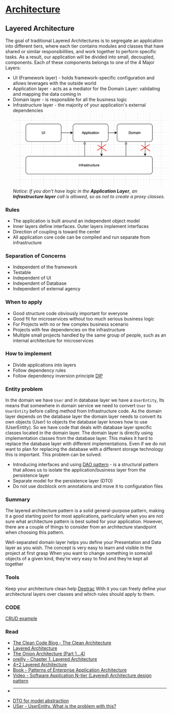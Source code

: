# [Architecture](README.md)

## Layered Architecture
The goal of traditional Layered Architectures is to segregate an application into different tiers, where each tier contains modules and classes that have shared or similar responsibilities, and work together to perform specific tasks.
As a result, our application will be divided into small, decoupled, components. Each of these components belongs to one of the 4 Major Layers:
* UI (Framework layer) - holds framework-specific configuration and allows leverages with the outside world
* Application layer - acts as a mediator for the Domain Layer: validating and mapping the data coming in
* Domain layer - is responsible for all the business logic
* Infrastructure layer - the majority of your application's external dependencies
![8.png](docs/8.png)
_Notice: If you don't have logic in the **Application Layer**, an **Infrastructure layer** call is allowed, so as not to create a proxy classes._

### Rules
* The application is built around an independent object model
* Inner layers define interfaces. Outer layers implement interfaces
* Direction of coupling is toward the center
* All application core code can be compiled and run separate from infrastructure

### Separation of Concerns
* Independent of the framework
* Testable
* Independent of UI
* Independent of Database
* Independent of external agency

### When to apply
* Good structure code obviously important for everyone
* Good fit for microservices without too much serious business logic
* For Projects with no or few complex business scenario
* Projects with few dependencies on the infrastructure
* Multiple small projects handled by the same group of people, such as an internal architecture for microservices

### How to implement
* Divide applications into layers
* Follow dependency rules
* Follow dependency inversion principle [DIP](dip.md)

### Entity problem
In the domain we have `User` and in database layer we have a `UserEntity`, Its means that somewhere in domain service we need to convert `User` to `UserEntity` before calling method from Infrastructure code.
As the domain layer depends on the database layer the domain layer needs to convert its own objects (User) to objects the database layer knows how to use (UserEntity). So we have code that deals with database layer specific classes located in the domain layer.
The domain layer is directly using implementation classes from the database layer. This makes it hard to replace the database layer with different implementations. Even if we do not want to plan for replacing the database with a different storage technology this is important.
This problem can be solved:
* Introducing interfaces and using [DAO pattern](https://www.tutorialspoint.com/design_pattern/data_access_object_pattern.htm) - is a structural pattern that allows us to isolate the application/business layer from the persistence layer
* Separate model for the persistence layer (DTO)
* Do not use docblock orm annotations and move it to configuration files

### Summary
The layered architecture pattern is a solid general-purpose pattern, making it a good starting point for most applications, particularly when you are not sure what architecture pattern is best suited for your application. However, there are a couple of things to consider from an architecture standpoint when choosing this pattern.

Well-separated domain layer helps you define your Presentation and Data layer as you wish. The concept is very easy to learn and visible in the project at first grasp
When you want to change something in some/all objects of a given kind, they’re very easy to find and they’re kept all together

### Tools
Keep your architecture clean help [Deptrac](https://qossmic.github.io/deptrac/) With it you can freely define your architectural layers over classes and which rules should apply to them.

### CODE 
[CRUD example](https://github.com/dykyi-roman/CRUD)

### Read
* [The Clean Code Blog - The Clean Architecture](https://blog.cleancoder.com/uncle-bob/2012/08/13/the-clean-architecture.html)
* [Layered Architecture](https://herbertograca.com/2017/08/03/layered-architecture/)
* [The Onion Architecture (Part 1...4)](https://jeffreypalermo.com/2008/07/the-onion-architecture-part-1/)
* [oreilly - Chapter 1. Layered Architecture](https://www.oreilly.com/library/view/software-architecture-patterns/9781491971437/ch01.html)
* [4+2 Layered Architecture](https://medium.com/@nogueira.cc/4-2-layered-architecture-313329082989)
* [Book - Patterns of Enterprise Application Architecture ](https://www.amazon.com/-/en/dp/0321127420)
* [Video - Software Application N-tier (Layered) Architecture design pattern](https://www.youtube.com/watch?app=desktop&v=V4RDMV0L-JM)
* ---
* [DTO for model abstraction](https://bitrock.it/blog/from-layered-to-hexagonal-architecture-hands-on.html)
* [USer - UserEntity. What is the problem with this?](https://www.mscharhag.com/architecture/layer-onion-hexagonal-architecture)
